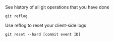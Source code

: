 See history of all git operations that you have done
```
git reflog
```
Use reflog to reset your client-side logs
```
git reset --hard [commit event ID]
```

